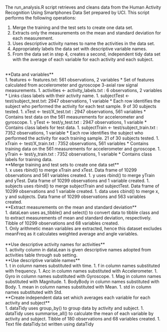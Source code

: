 The run_analysis.R script retrieves and cleans data from the Human Activity Recognition Using Smartphones Data Set prepared by UCI. This script performs the following operations:<br/>
1. Merge the training and the test sets to create one data set.
1. Extracts only the measurements on the mean and standard deviation for each measurement.
1. Uses descriptive activity names to name the activities in the data set.
1. Appropriately labels the data set with descriptive variable names.
1. From the data set in step 4, creates a second, independent tidy data set with the average of each variable for each activity and each subject.
<br/>
**Data and variables**<br/>
1. features <- features.txt: 561 observations, 2 variables  
  * Set of features calculated from accelerometer and gyroscope 3-axial raw signal measurements.
1. activities <- activity_labels.txt : 6 observations, 2 variables  
  * Links class labels with their activity name.
1. subjectTest <- test/subject_test.txt: 2947 observations, 1 variable  
  * Each row identifies the subject who performed the activity for each test sample. 9 of 30 subjects tested.
1. xTest <- test/X_test.txt : 2947 observations, 561 variables  
  * Contains test data on the 561 measurements for accelerometer and gyroscope.
1. yTest <- test/y_test.txt : 2947 observations, 1 variable  
  * Contains class labels for test data.
1. subjectTrain <- test/subject_train.txt : 7352 observations, 1 variable  
  * Each row identifies the subject who performed the activity for each training sample. 21 of 30 subjects tested.
1. xTrain <- test/X_train.txt : 7352 observations, 561 variables  
  * Contains training data on the 561 measurements for accelerometer and gyroscope.
1. yTrain <- test/y_train.txt : 7352 observations, 1 variable  
  * Contains class labels for training data.
<br/>
**Merge training and test sets to create one data set**<br/>
1. x uses rbind() to merge xTrain and xTest. Data frame of 10299 observations and 561 variables created.
1. y uses rbind() to merge yTrain and yTest. Data frame of 10299 observations and 1 variable created.
1. subjects uses rbind() to merge subjectTrain and subjectTest. Data frame of 10299 observations and 1 variable created.
1. data uses cbind() to merge x, y and subjects. Data frame of 10299 observations and 563 variables created.
<br/>
**Extract measurements on the mean and standard deviation**<br/>
1. dataLean uses as_tibble() and select() to convert data to tibble class and to extract measurements of mean and standard deviation, respectively. Tibble of 10299 observations and 68 variables created.<br/>
1. Only arithmetic mean variables are extracted, hence this dataset excludes meanFreq as it calculates weighted average and angle variables.<br/>
<br/>
**Use descriptive activity names for activities**<br/>
1. activity column in dataLean is given descriptive names adopted from activities table through sub setting.
<br/>
**Use descriptive variable names**<br/>
1. t in column names substituted with time.  
1. f in column names substituted with frequency.  
1. Acc in column names substituted with Accelerometer.  
1. Gyro in column names substituted with Gyroscope.  
1. Mag in column names substituted with Magnitude.  
1. BodyBody in column names substituted with Body.  
1. mean in column names substituted with Mean.  
1. std in column names substituted with Std.  
<br/>
**Create independent data set which averages each variable for each activity and subject**<br/>
1. dataTidy uses group_by() to group data by activity and subject.
1. dataTidy uses summarise_all() to calculate the mean of each variable by activity and subject. Tibble of 180 observations and 68 variables created.
1. Text file dataTidy.txt written using dataTidy

